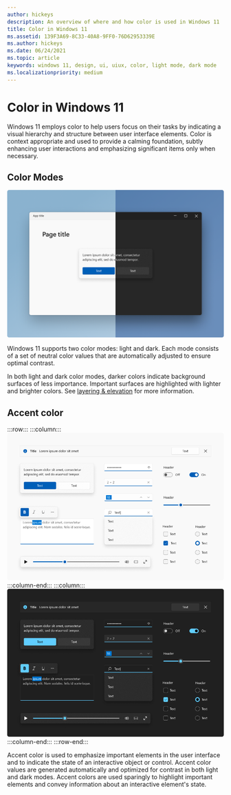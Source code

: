 ```yaml
---
author: hickeys
description: An overview of where and how color is used in Windows 11
title: Color in Windows 11
ms.assetid: 139F3A69-8C33-40A8-9FF0-76D62953339E
ms.author: hickeys
ms.date: 06/24/2021
ms.topic: article
keywords: windows 11, design, ui, uiux, color, light mode, dark mode
ms.localizationpriority: medium
---
```


# Color in Windows 11

Windows 11 employs color to help users focus on their tasks by indicating a visual hierarchy and structure between user interface elements. Color is context appropriate and used to provide a calming foundation, subtly enhancing user interactions and emphasizing significant items only when necessary.

## Color Modes

![Color hero image](images/color_hero_1880.png)

Windows 11 supports two color modes: light and dark. Each mode consists of a set of neutral color values that are automatically adjusted to ensure optimal contrast.

In both light and dark color modes, darker colors indicate background surfaces of less importance. Important surfaces are highlighted with lighter and brighter colors. See [layering & elevation](layering.md) for more information.

## Accent color

:::row:::
    :::column:::
        ![Assorted controls in light mode](images/color_light_controls_940.png)
    :::column-end:::
    :::column:::
        ![Assorted controls in dark mode](images/color_dark_controls_940.png)
    :::column-end:::
:::row-end:::

Accent color is used to emphasize important elements in the user interface and to indicate the state of an interactive object or control. Accent color values are generated automatically and optimized for contrast in both light and dark modes. Accent colors are used sparingly to highlight important elements and convey information about an interactive element's state.
